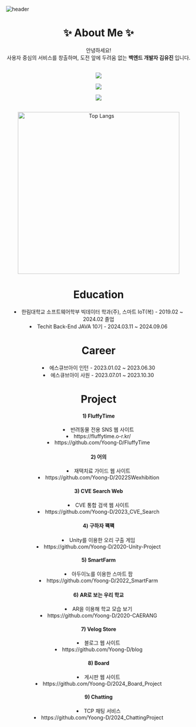 ![header](https://capsule-render.vercel.app/api?type=shark&color=FFFADD)
<div align = "center" class="introduce">  
  <h1> ✨ About Me ✨ </h1> 
  안녕하세요!<br>
  사용자 중심의 서비스를 창출하며, 도전 앞에 두려움 없는 <b>백엔드 개발자 김유진 </b>입니다. <br><br>
</div>

<div align="center" class="technology">
  <p>
  <a href="https://skillicons.dev">
    <img src="https://skillicons.dev/icons?i=java,spring,mysql" />
  </a>
  </p>
   <p>
  <a href="https://skillicons.dev">
    <img src="https://skillicons.dev/icons?i=html,css,js,redis,mongodb" />
  </a>
  </p>
     <p>
  <a href="https://skillicons.dev">
    <img src="https://skillicons.dev/icons?i=git,githubactions,gradle,docker,aws,linux,idea,eclipse,notion,discord,figma" />
  </a>
  </p>
  <br>
    <img src="https://github-readme-stats.vercel.app/api/top-langs/?username=Yoong-D&layout=compact&theme=tokyonight" alt="Top Langs" width="440"> 
</div>

<div align = "center" class="education">
  <h1>Education</h1>
  <li>한림대학교 소프트웨어학부 빅데이터 학과(주), 스마트 IoT(복) - 2019.02 ~ 2024.02 졸업</li>
  <li>Techit Back-End JAVA 10기 - 2024.03.11 ~ 2024.09.06</li>
</div>

<div align = "center" class="career">
  <h1>Career</h1>
   <li>에스큐브아이 인턴 - 2023.01.02 ~ 2023.06.30</li>
   <li>에스큐브아이 사원 - 2023.07.01 ~ 2023.10.30</li>
</div>

<div align = "center" class="project">
  <h1>Project</h1>
  
  <h4> 1) FluffyTime </h4>
   <li>반려동물 전용 SNS 웹 사이트</li>
  <li>https://fluffytime.o-r.kr/</li>
  <li>https://github.com/Yoong-D/FluffyTime</li>

  <h4> 2) 어의 </h4>
   <li>재택치료 가이드 웹 사이트</li>
   <li>https://github.com/Yoong-D/2022SWexhibition</li>

  <h4> 3) CVE Search Web </h4>
  <li>CVE 통합 검색 웹 사이트</li>
  <li>https://github.com/Yoong-D/2023_CVE_Search</li>

  <h4> 4) 구하자 꽥꽥 </h4>
<li>Unity를 이용한 오리 구출 게임 </li>
<li>https://github.com/Yoong-D/2020-Unity-Project</li>

  <h4> 5) SmartFarm </h4>
  <li>아두이노를 이용한 스마트 팜</li>
  <li>https://github.com/Yoong-D/2022_SmartFarm</li>
  
 <h4> 6) AR로 보는 우리 학교 </h4>
   <li>AR을 이용해 학교 모습 보기</li>
    <li>https://github.com/Yoong-D/2020-CAERANG</li>

  <h4> 7) Velog Store </h4>
  <li>블로그 웹 사이트</li>
  <li>https://github.com/Yoong-D/blog</li>
  
  <h4> 8) Board </h4>
  <li>게시판 웹 사이트</li>
  <li>https://github.com/Yoong-D/2024_Board_Project</li>
  
  <h4> 9) Chatting </h4>
  <li>TCP 채팅 서비스 </li>
  <li>https://github.com/Yoong-D/2024_ChattingProject</li>
  
</div>



